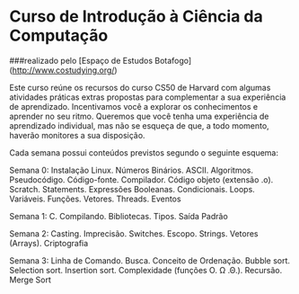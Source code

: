 # Curso de Introdução à Ciência da Computação
###realizado pelo [Espaço de Estudos Botafogo] (http://www.costudying.org/)

Este curso reúne os recursos do curso CS50 de Harvard com algumas atividades práticas extras propostas para complementar a sua experiência de aprendizado.
Incentivamos você a explorar os conhecimentos e aprender no seu ritmo. Queremos que você tenha uma experiência de aprendizado individual, mas não se esqueça de que, a todo momento, haverão monitores a sua disposição.

Cada semana possui conteúdos previstos segundo o seguinte esquema:


Semana 0: Instalação Linux. Números Binários. ASCII. Algoritmos. Pseudocódigo. Código-fonte. Compilador. Código objeto (extensão .o). Scratch. Statements. Expressões Booleanas. Condicionais. Loops. Variáveis. Funções. Vetores. Threads. Eventos

Semana 1:   C. Compilando. Bibliotecas. Tipos. Saída Padrão

Semana 2: Casting. Imprecisão. Switches. Escopo. Strings. Vetores (Arrays). Criptografia

Semana 3: Linha de Comando. Busca. Conceito de Ordenação. Bubble sort. Selection sort. Insertion sort. Complexidade (funções O. Ω .Θ.). Recursão. Merge Sort
